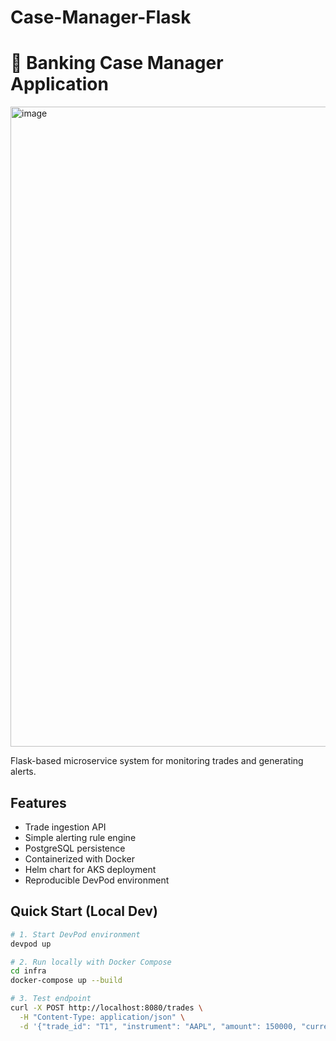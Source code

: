 # Case-Manager-Flask

# 🏦 Banking Case Manager Application

<img width="1536" height="1024" alt="image" src="https://github.com/user-attachments/assets/7eade681-5b50-4adb-8f2e-9aaa7681db35" />


Flask-based microservice system for monitoring trades and generating alerts.

## Features
- Trade ingestion API
- Simple alerting rule engine
- PostgreSQL persistence
- Containerized with Docker
- Helm chart for AKS deployment
- Reproducible DevPod environment

## Quick Start (Local Dev)
```bash
# 1. Start DevPod environment
devpod up

# 2. Run locally with Docker Compose
cd infra
docker-compose up --build

# 3. Test endpoint
curl -X POST http://localhost:8080/trades \
  -H "Content-Type: application/json" \
  -d '{"trade_id": "T1", "instrument": "AAPL", "amount": 150000, "currency": "USD"}'
